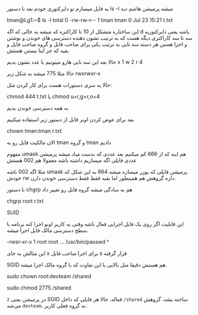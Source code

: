 
یه فایل میسازم تو دایرکتوری خودم بعد با دستور ls -l میشه پرمیشن هاشم دید


tman@Lg1:~$ ls -l
total 0
-rw-rw-r-- 1 tman tman 0 Jul 23 15:21 t.txt


این ساختاره متشکل از 10 تا کاراکتره 
که میشه 
یه خالی که اگه d باشه یعنی دایرکتوریه 
سه تا سه کاراکتری دیگه هست که به ترتیب نشون دهنده 
دسترسی های خوندن و نوشتن و اجرا هستن 
هر دسته سه تایی به ترتیب یکی برای صاحب فایل و گروه صاحب فایل و بقیه که جز اینا نیستن هستش

حالا بعد این سه تایی هارو میتونیم با عدد نشون بدیم
x 1 
w 2
r 4 

حالا مثلا 775 میشه به شکل زیر
rwxrwxr-x


حالا یه سری دستورات هست برای کار کردن
مثل: 

chmod 444 t.txt
یا 
chmod u+r,g+r,o+4

به همه دسترسی خوندن بدیم


بعد برای عوض کردن اونر فایل از دستور زیر استفاده میکنیم

chown tman:tman r.txt

الان مالکیت فایل رو به tman و گروه tman دادیم

مفهوم umask هم اینه که از 666 کم میکنیم بعد عددی که بدست میاد میشه پرمیشن عددی فایلی اگه میسازیم داشته باشه معمولا هم 002 هستش

مثلا اگه 002 باشه umask پرمیشن فایلی که یوزر میسازه میشه 664 به این شکل که خودش rw داره گروهش هم همینطور اما بقیه فقط فقط دسترسی خوندن دارن.


با دستور chgrp هم به سادگی میشه گروه فایل رو تغییر داد

chgrp root r.txt


SUID 

این قابلیت اگر روی یک فایل اجرایی فعال باشه وقتی یه کاربر اونو اجرا کنه برنامه با سطح دسترسی مالک فایل اجرا میشه.

-rwsr-xr-x 1 root root ... /usr/bin/passwd
       ^ 

این مثالش
به جای x برای اجرا صاحب فایل s قرار گرفته

SGID
هم هستش دقیقا مثل بالایی با این تفاوت که با گروه مالک اجرا میشه.

sudo chown root:devteam /shared

sudo chmod 2775 /shared

`2` در پرمیشن یعنی SGID فعاله. حالا هر فایلی که داخل `/shared` ساخته بشه، گروهش می‌شه `devteam`، نه گروه فعلی کاربر.